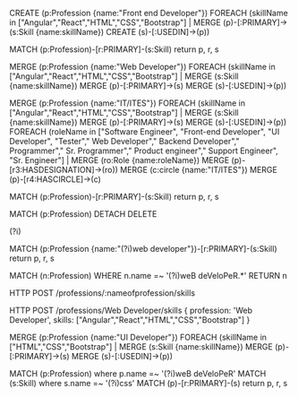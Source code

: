CREATE (p:Profession {name:"Front end Developer"})
FOREACH (skillName in ["Angular","React","HTML","CSS","Bootstrap"] |
  MERGE (p)-[:PRIMARY]->(s:Skill {name:skillName})
  CREATE (s)-[:USEDIN]->(p))


MATCH (p:Profession)-[r:PRIMARY]-(s:Skill) return p, r, s


MERGE (p:Profession {name:"Web Developer"})
FOREACH (skillName in ["Angular","React","HTML","CSS","Bootstrap"] |
  MERGE (s:Skill {name:skillName})
  MERGE (p)-[:PRIMARY]->(s)
  MERGE (s)-[:USEDIN]->(p))


  MERGE (p:Profession {name:"IT/ITES"})
FOREACH (skillName in ["Angular","React","HTML","CSS","Bootstrap"] |
  MERGE (s:Skill {name:skillName})
  MERGE (p)-[:PRIMARY]->(s)
  MERGE (s)-[:USEDIN]->(p))
 FOREACH (roleName in ["Software Engineer", "Front-end Developer", "UI Developer", "Tester"," Web Developer"," Backend Developer"," Programmer"," Sr. Programmer"," Product engineer"," Support Engineer", "Sr. Engineer"] |  MERGE (ro:Role {name:roleName})  MERGE (p)-[r3:HASDESIGNATION]->(ro)) MERGE (c:circle {name:"IT/ITES"})  MERGE (p)-[r4:HASCIRCLE]->(c)
  

MATCH (p:Profession)-[r:PRIMARY]-(s:Skill) return p, r, s

MATCH (p:Profession) DETACH DELETE 

(?i)

MATCH (p:Profession {name:"(?i)web developer"})-[r:PRIMARY]-(s:Skill) return p, r, s  


MATCH (n:Profession)
WHERE n.name =~ '(?i)weB deVeloPeR.*'
RETURN n

HTTP POST /professions/:nameofprofession/skills

HTTP POST /professions/Web Developer/skills
{
	profession: 'Web Developer',
	skills: ["Angular","React","HTML","CSS","Bootstrap"]
}


MERGE (p:Profession {name:"UI Developer"})
FOREACH (skillName in ["HTML","CSS","Bootstrap"] |
  MERGE (s:Skill {name:skillName})
  MERGE (p)-[:PRIMARY]->(s)
  MERGE (s)-[:USEDIN]->(p))

MATCH (p:Profession) where p.name =~ '(?i)weB deVeloPeR' MATCH (s:Skill) where s.name =~ '(?i)css' MATCH (p)-[r:PRIMARY]-(s) return p, r, s

